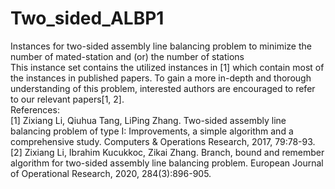 # Two_sided_ALBP1
Instances for two-sided assembly line balancing problem to minimize the number of mated-station and (or) the number of stations  
This instance set contains the utilized instances in [1] which contain most of the instances in published papers. To gain a more in-depth and thorough understanding of this problem, interested authors are encouraged to refer to our relevant papers[1, 2].  
References:  
[1] Zixiang Li, Qiuhua Tang, LiPing Zhang. Two-sided assembly line balancing problem of type I: Improvements, a simple algorithm and a comprehensive study. Computers & Operations Research, 2017, 79:78-93.  
[2] Zixiang Li, Ibrahim Kucukkoc, Zikai Zhang. Branch, bound and remember algorithm for two-sided assembly line balancing problem. European Journal of Operational Research, 2020, 284(3):896-905.  


